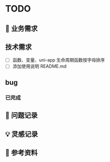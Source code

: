 # TODO

## 🎯 业务需求

## 技术需求

- [ ] 函数、变量、uni-app 生命周期函数按字母排序
- [ ] 添加使用说明 README.md

## bug

### 已完成

## 📝 问题记录

## 💡 灵感记录

## 📝 参考资料
